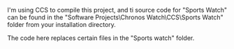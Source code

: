 I'm using CCS to compile this project, and ti source code for "Sports Watch" can be found in the "Software Projects\Chronos Watch\CCS\Sports Watch" folder from your installation directory.

The code here replaces certain files in the "Sports watch" folder.
